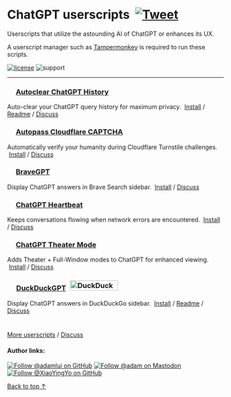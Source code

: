 # ChatGPT userscripts &nbsp;[![Tweet](https://img.shields.io/twitter/url/http/shields.io.svg?style=social)](https://twitter.com/intent/tweet?text=Check%20these%20%23ChatGPT%20userscripts%20out%21&url=https://github.com/adamlui/userscripts/tree/master/chatgpt&hashtags=greasemonkey,userscripts,javascript,ai)
Userscripts that utilize the astounding AI of ChatGPT or enhances its UX.

A userscript manager such as [Tampermonkey](https://www.tampermonkey.net/) is required to run these scripts.

[![license](https://img.shields.io/badge/License-MIT-green.svg)](LICENSE.md)
![support](https://img.shields.io/badge/Support-Chrome/Firefox/Edge/Brave/Vivaldi-989898.svg)

---

### <picture><source media="(prefers-color-scheme: dark)" srcset="https://i.imgur.com/RduASbD.png"><img width=16 src="https://www.google.com/s2/favicons?sz=64&domain=openai.com"></picture> [Autoclear ChatGPT History](autoclear-chatgpt-history)

Auto-clear your ChatGPT query history for maximum privacy. &nbsp;[Install](https://greasyfork.org/en/scripts/460805-auto-clear-chatgpt-history) / [Readme](autoclear-chatgpt-history/README.md) / [Discuss](https://github.com/adamlui/userscripts/discussions)

### <img width=16 src="https://www.google.com/s2/favicons?sz=64&domain=cloudflare.com"> [Autopass Cloudflare CAPTCHA](https://github.com/adamlui/userscripts/blob/master/autopass-cloudflare-captcha)

Automatically verify your humanity during Cloudflare Turnstile challenges. &nbsp;[Install](https://github.com/adamlui/userscripts/raw/master/autopass-cloudflare-captcha/autopass-cloudflare-captcha.user.js) / [Discuss](https://github.com/adamlui/userscripts/discussions)

### <img src="https://brave.com/static-assets/images/brave-logo-sans-text.svg" width=16> [BraveGPT](bravegpt)

Display ChatGPT answers in Brave Search sidebar. &nbsp;[Install](https://bravegpt.com/userscript/code/bravegpt.user.js) / [Discuss](https://github.com/adamlui/userscripts/discussions)

### <picture><source media="(prefers-color-scheme: dark)" srcset="https://i.imgur.com/RduASbD.png"><img width=16 src="https://www.google.com/s2/favicons?sz=64&domain=openai.com"></picture> [ChatGPT Heartbeat](chatgpt-heartbeat)

Keeps conversations flowing when network errors are encountered. &nbsp;[Install](https://github.com/adamlui/userscripts/raw/master/chatgpt/chatgpt-heartbeat/ChatGPT-Heartbeat.user.js) / [Discuss](https://github.com/adamlui/userscripts/discussions)

### <picture><source media="(prefers-color-scheme: dark)" srcset="https://i.imgur.com/RduASbD.png"><img width=16 src="https://www.google.com/s2/favicons?sz=64&domain=openai.com"></picture> [ChatGPT Theater Mode](chatgpt-theater-mode)

Adds Theater + Full-Window modes to ChatGPT for enhanced viewing. &nbsp;[Install](https://github.com/adamlui/userscripts/raw/master/chatgpt/chatgpt-theater-mode/chatgpt-theater-mode.user.js) / [Discuss](https://github.com/adamlui/userscripts/discussions)

### <img src="https://raw.githubusercontent.com/adamlui/userscripts/master/chatgpt/duckduckgpt/media/images/ddgpt-icon48.png" width=17> [DuckDuckGPT](duckduckgpt) <a href="https://www.producthunt.com/posts/duckduckgpt?utm_source=badge-featured&utm_medium=badge&utm_souce=badge-duckduckgpt" target="_blank"><img src="https://api.producthunt.com/widgets/embed-image/v1/featured.svg?post_id=379261&theme=light" alt="DuckDuckGPT - Bring&#0032;the&#0032;magic&#0032;of&#0032;ChatGPT&#0032;to&#0032;DuckDuckGo | Product Hunt" style="width: 112px; height: 24px; margin:0 0 -4px 5px;" width="112" height="24" /></a>

Display ChatGPT answers in DuckDuckGo sidebar. &nbsp;[Install](https://greasyfork.org/en/scripts/459849-duckduckgpt) / [Readme](duckduckgpt/README.md) / [Discuss](https://github.com/adamlui/userscripts/discussions)

#

<a href="https://github.com/adamlui/userscripts">More userscripts</a> / 
<a href="https://github.com/adamlui/userscripts/discussions">Discuss</a>

#### Author links:

[![Follow @adamlui on GitHub](https://img.shields.io/github/followers/adamlui?label=Follow%20%40adamlui&style=social "GitHub")](https://github.com/adamlui)
<a href="https://elonsucks.org/@adam" target="_blank"><img align="bottom" src="https://img.shields.io/mastodon/follow/109387703022229926?domain=https%3A%2F%2Felonsucks.org&style=social" alt="Follow @adam on Mastodon" title="Mastodon">
[![Follow @XiaoYingYo on GitHub](https://img.shields.io/github/followers/XiaoYingYo?label=Follow%20%40XiaoYingYo&style=social "GitHub")](https://github.com/XiaoYingYo)

<a href="#chatgpt-userscripts-">Back to top ↑</a>
